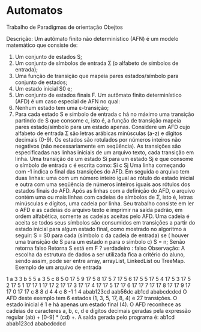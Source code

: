 # Automatos
Trabalho de Paradigmas de orientação Obejtos

Descrição:
Um autômato finito não determinístico (AFN) é um modelo matemático que consiste de:
1. Um conjunto de estados S;
2. Um conjunto de símbolos de entrada Ʃ (o alfabeto de símbolos de entrada);
3. Uma função de transição que mapeia pares estados/símbolo para conjunto de estados;
4. Um estado inicial S0 e;
5. Um conjunto de estados finais F.
Um autômato finito determinístico (AFD) é um caso especial de AFN no qual:
1. Nenhum estado tem uma ɛ-transição;
2. Para cada estado S e símbolo de entrada c há no máximo uma transição partindo de S que consome c, isto é, a função de transição mapeia pares estado/símbolo para um estado apenas.
Considere um AFD cujo alfabeto de entrada Ʃ são letras arábicas minúsculas (a-z) e dígitos decimais (0-9). Os estados são rotulados por números inteiros não negativos (não necessariamente em seqüência). As transições são especificadas nas linhas iniciais de um arquivo texto, cada transição em linha. Uma transição de um estado Si para um estado Sj e que consome o símbolo de entrada c é escrita como:
Si c Sj
Uma linha começando com -1 indica o final das transições do AFD. Em seguida o arquivo tem duas linhas: uma com um número inteiro igual ao rótulo do estado inicial e outra com uma seqüência de números inteiros iguais aos rótulos dos estados finais do AFD.
Após as linhas com a definição do AFD, o arquivo contém uma ou mais linhas com cadeias de símbolos de Ʃ, isto é, letras minúsculas e dígitos, uma cadeia por linha.
Seu trabalho consiste em ler o AFD e as cadeias do arquivo texto e imprimir na saída padrão, em ordem alfabética, somente as cadeias aceitas pelo AFD. Uma cadeia é aceita se todos seus símbolos são consumidos em transições a partir do estado inicial para algum estado final, como mostrado no algoritmo a seguir:
S = S0
para cada (símbolo c da cadeia de entrada)
se ( houver uma transição de S para um estado n para o símbolo c)
S = n;
Senão retorna falso
Retorna S está em F ? verdadeiro : falso
Observação: A escolha da estrutura de dados a ser utilizada fica a critério do aluno, sendo assim, pode ser entre array, arrayList, LinkedList ou TreeMap.
Exemplo de um arquivo de entrada

1 a 3
3 b 5
5 a 3
5 c 8
5 0 17
5 9 17
5 8 17
5 7 17
5 6 17
5 5 17
5 4 17
5 3 17
5 2 17
5 1 17
17 1 17
17 2 17
17 3 17
17 4 17
17 5 17
17 6 17
17 7 17
17 8 17
17 9 17
17 0 17
17 c 8
8 d 4
4 c 8
-1
1
4
abab123cd
aab56dc
ab1cd
ababcdcdcd
O AFD deste exemplo tem 6 estados (1, 3, 5, 17, 8, 4) e 27 transições. O estado inicial é 1 e há apenas um estado final (4). O AFD reconhece as cadeias de caracteres a, b, c, d e dígitos decimais geradas pela expressão regular (ab) + [0-9] * (cd) +. A saída gerada pelo programa é:
ab1cd
abab123cd
ababcdcdcd
